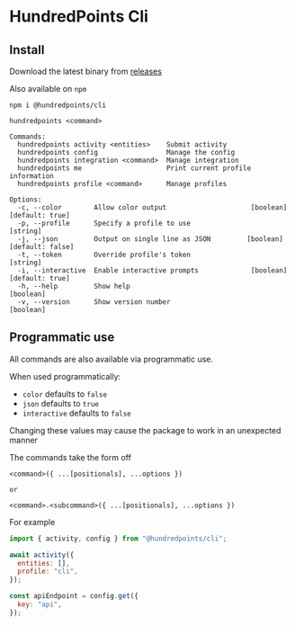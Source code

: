 # HundredPoints Cli

## Install

Download the latest binary from [releases](https://github.com/hundredpoints/cli/releases/latest)

Also available on `npm`

`npm i @hundredpoints/cli`

```
hundredpoints <command>

Commands:
  hundredpoints activity <entities>    Submit activity
  hundredpoints config                 Manage the config
  hundredpoints integration <command>  Manage integration
  hundredpoints me                     Print current profile information
  hundredpoints profile <command>      Manage profiles

Options:
  -c, --color        Allow color output                     [boolean] [default: true]
  -p, --profile      Specify a profile to use                                [string]
  -j, --json         Output on single line as JSON         [boolean] [default: false]
  -t, --token        Override profile's token                                [string]
  -i, --interactive  Enable interactive prompts             [boolean] [default: true]
  -h, --help         Show help                                              [boolean]
  -v, --version      Show version number                                    [boolean]
```

## Programmatic use

All commands are also available via programmatic use.

When used programmatically:

- `color` defaults to `false`
- `json` defaults to `true`
- `interactive` defaults to `false`

Changing these values may cause the package to work in an unexpected manner

The commands take the form off

```
<command>({ ...[positionals], ...options })

or

<command>.<subcommand>({ ...[positionals], ...options })
```

For example

```js
import { activity, config } from "@hundredpoints/cli";

await activity({
  entities: [],
  profile: "cli",
});

const apiEndpoint = config.get({
  key: "api",
});
```
